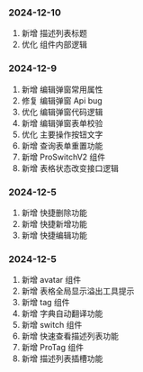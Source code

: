 <!--
 * @Author: Yyy
 * @Date: 2024-12-05 10:26:35
 * @LastEditTime: 2024-12-10 10:34:42
 * @Description: 更新日志
-->

### 2024-12-10

1. 新增 描述列表标题
2. 优化 组件内部逻辑

### 2024-12-9

1. 新增 编辑弹窗常用属性
2. 修复 编辑弹窗 Api bug
3. 优化 编辑弹窗代码逻辑
4. 新增 编辑弹窗表单校验
5. 优化 主要操作按钮文字
6. 新增 查询表单重置功能
7. 新增 ProSwitchV2 组件
8. 新增 表格状态改变接口逻辑

### 2024-12-5

1. 新增 快捷删除功能
2. 新增 快捷新增功能
3. 新增 快捷编辑功能

### 2024-12-5

1. 新增 avatar 组件
2. 新增 表格全局显示溢出工具提示
3. 新增 tag 组件
4. 新增 字典自动翻译功能
5. 新增 switch 组件
6. 新增 快速查看描述列表功能
7. 新增 ProTag 组件
8. 新增 描述列表插槽功能

